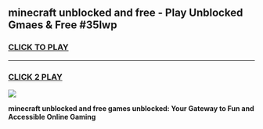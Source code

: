 
## minecraft unblocked and free - Play Unblocked Gmaes & Free #35lwp
<h3>
<a href="https://news.freeplayer.one?title=minecraft_unblocked_and_free&ref=24F">CLICK TO PLAY</a></h3>
<hr>

<h3>
<a href="https://news.freeplayer.one?title=minecraft_unblocked_and_free&ref=24F">CLICK 2 PLAY</a>
  
</h3>

<a href="https://news.freeplayer.one?title=minecraft_unblocked_and_free&ref=24F/"><img src="https://clearcache.store/games.png"></a>


**minecraft unblocked and free games unblocked: Your Gateway to Fun and Accessible Online Gaming**
